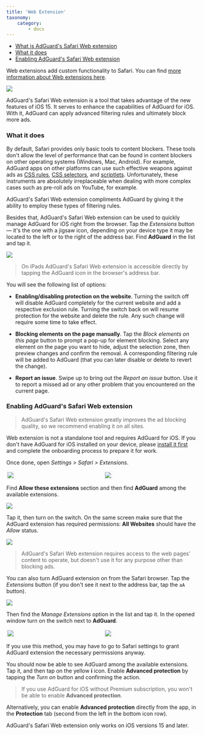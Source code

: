 ```yaml
---
title: 'Web Extension'
taxonomy:
    category:
        - docs
---
```


* [What is AdGuard's Safari Web extension](#web-extentson)
* [What it does](#features)
* [Enabling AdGuard's Safari Web extension](#install)

<a id="web-extentson"></a>
Web extensions add custom functionality to Safari. You can find [more information about Web extensions here](https://developer.apple.com/documentation/safariservices/safari_web_extensions).

![](https://cdn.adguard.com/public/Adguard/kb/iOS/webext/menu_en.png)

<a id="web-extentson"></a>
AdGuard's Safari Web extension is a tool that takes advantage of the new features of iOS 15. It serves to enhance the capabilities of AdGuard for iOS. With it, AdGuard can apply advanced filtering rules and ultimately block more ads.

<a name="features"></a>

### What it does

By default, Safari provides only basic tools to content blockers. These tools don't allow the level of performance that can be found in content blockers on other operating systems (Windows, Mac, Android). For example, AdGuard apps on other platforms can use such effective weapons against ads as [CSS rules](https://kb.adguard.com/en/general/how-to-create-your-own-ad-filters#cosmetic-css-rules), [CSS selectors](https://kb.adguard.com/en/general/how-to-create-your-own-ad-filters#extended-css-selectors), and [scriptlets](https://kb.adguard.com/en/general/how-to-create-your-own-ad-filters#scriptlets). Unfortunately, these instruments are absolutely irreplaceable when dealing with more complex cases such as pre-roll ads on YouTube, for example.

AdGuard's Safari Web extension compliments AdGuard by giving it the ability to employ these types of filtering rules.

Besides that, AdGuard's Safari Web extension can be used to quickly manage AdGuard for iOS right from the browser. Tap the *Extensions* button — it's the one with a jigsaw icon, depending on your device type it may be located to the left or to the right of the address bar. Find **AdGuard** in the list and tap it. 

![](https://cdn.adguard.com/public/Adguard/kb/iOS/webext/ext_adguard_en.png?1)

>On iPads AdGuard's Safari Web extension is accessible directly by tapping the AdGuard icon in the browser's address bar.

You will see the following list of options:

* **Enabling/disabling protection on the website**. Turning the switch off will disable AdGuard completely for the current website and add a respective exclusion rule. Turning the switch back on will resume protection for the website and delete the rule. Any such change will require some time to take effect.

* **Blocking elements on the page manually**. Tap the *Block elements on this page* button to prompt a pop-up for element blocking. Select any element on the page you want to hide, adjust the selection zone, then preview changes and confirm the removal. A corresponding filtering rule will be added to AdGuard (that you can later disable or delete to revert the change).

* **Report an issue**. Swipe up to bring out the *Report an issue* button. Use it to report a missed ad or any other problem that you encountered on the current page.

<a name="install"></a>

### Enabling AdGuard's Safari Web extension

> AdGuard's Safari Web extension greatly improves the ad blocking quality, so we recommend enabling it on all sites.

Web extension is not a standalone tool and requires AdGuard for iOS. If you don't have AdGuard for iOS installed on your device, please [install it first](https://kb.adguard.com/en/ios/installation) and complete the onboarding process to prepare it for work.

Once done, open *Settings > Safari > Extensions*. 

<div style="display:flex">
     <div style="flex:1;padding-right:5px;">
          <img src="https://cdn.adguard.com/public/Adguard/kb/iOS/webext/settings1_en.png" style="border: 1px solid #efefef; max-width: 350px; padding: 2px;">
     </div>
     <div style="flex:1;padding-left:5px;">
          <img src="https://cdn.adguard.com/public/Adguard/kb/iOS/webext/settings2_en.png" style="border: 1px solid #efefef; max-width: 350px; padding: 2px;">
     </div>
</div>

Find **Allow these extensions** section and then find **AdGuard** among the available extensions. 

![](https://cdn.adguard.com/public/Adguard/kb/iOS/webext/settings3_en.png)

Tap it, then turn on the switch. On the same screen make sure that the AdGuard extension has required permissions: **All Websites** should have the *Allow* status. 

![](https://cdn.adguard.com/public/Adguard/kb/iOS/webext/settings4_en.png)

>AdGuard's Safari Web extension requires access to the web pages' content to operate, but doesn't use it for any purpose other than blocking ads.

You can also turn AdGuard extension on from the Safari browser. Tap the *Extensions* button (if you don't see it next to the address bar, tap the `aA` button). 

![](https://cdn.adguard.com/public/Adguard/kb/iOS/webext/safari1_en.png)

Then find the *Manage Extensions* option in the list and tap it. In the opened window turn on the switch next to **AdGuard**. 

<div style="display:flex">
     <div style="flex:1;padding-right:5px;">
          <img src="https://cdn.adguard.com/public/Adguard/kb/iOS/webext/safari2_en.png" style="border: 1px solid #efefef; max-width: 350px; padding: 2px;">
     </div>
     <div style="flex:1;padding-left:5px;">
          <img src="https://cdn.adguard.com/public/Adguard/kb/iOS/webext/safari3_en.png" style="border: 1px solid #efefef; max-width: 350px; padding: 2px;">
     </div>
</div>

If you use this method, you may have to go to Safari settings to grant AdGuard extension the necessary permissions anyway.

You should now be able to see AdGuard among the available extensions. Tap it, and then tap on the yellow **i** icon. Enable **Advanced protection** by tapping the *Turn on* button and confirming the action.

>If you use AdGuard for iOS without Premium subscription, you won't be able to enable **Advanced protection**. 

Alternatively, you can enable **Advanced protection** directly from the app, in the **Protection** tab (second from the left in the bottom icon row). 

AdGuard's Safari Web extension only works on iOS versions 15 and later.